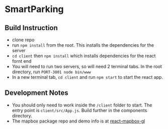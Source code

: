 # SmartParking
## Build Instruction
* clone repo
* run `npm install` from the root. This installs the dependencies for the server
* `cd client` then `npm install` which installs dependencies for the react fornt
  end
* You will need to run two servers, so will need 2 terminal tabs. In the root
  directory, run `PORT-3001 node bin/www`
* In a new terminal tab, `cd client` and run `npm start` to start the react app.

## Development Notes
* You should only need to work inside the `/client` folder to start. The entry
  point is `client/src/App.js`. Build further in the components directory. 
* The mapbox package repo and demo info is at [react-mapbox-gl](https://github.com/alex3165/react-mapbox-gl)
